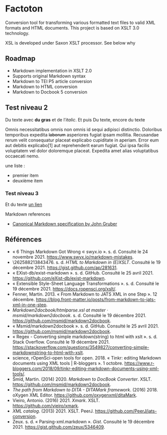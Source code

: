# Factoton

Conversion tool for transforming various formatted text files to valid XML formats and HTML documents. This project is based on XSLT 3.0  technology.

XSL is developed under Saxon XSLT processor. See below why

## Roadmap

- Markdown implementation in XSLT 2.0
- Supports original Markdown syntax
- Markdown to TEI P5 article conversion
- Markdown to HTML conversion
- Markdown to Docbook 5 conversion

## Test niveau 2

Du texte avec **du gras** et de l’*italic*. Et puis
Du texte, encore du texte


Omnis necessitatibus omnis non omnis id sequi adipisci distinctio. Doloribus temporibus expedita ~~laborum~~ asperiores fugiat ipsam mollitia. Recusandae rerum velit consequatur placeat explicabo cupiditate in aperiam. Error eum aut debitis explicabo[1] aut reprehenderit earum fugiat. Qui ipsa facilis voluptatem vel dolor doloremque placeat. Expedita amet alias voluptatibus occaecati nemo.

une liste :

- premier item
- deuxième item

### Test niveau 3

Et du texte [un lien](url.extension)

Markdown references

- [Canonical Markdown specification by John Gruber](http://daringfireball.net/projects/markdown/syntax)

## Références

- « 6 Things Markdown Got Wrong ∊ swyx.io ». s. d. Consulté le 24 novembre 2021. https://www.swyx.io/markdown-mistakes.
- \262588213843476. s. d. *HTML to Markdown in (E)XSLT*. Consulté le 19 décembre 2021. https://gist.github.com/ap/281631.
- « EXist-db/exist-markdown ». s. d. GitHub. Consulté le 25 avril 2021. https://github.com/eXist-db/exist-markdown.
- « Extensible Style-Sheet Language Transformations ». s. d. Consulté le 19 décembre 2021. https://docs.ropensci.org/xslt/.
- Fenner, Martin. 2013. « From Markdown to JATS XML in one Step ». 12 décembre. https://blog.front-matter.io/posts/from-markdown-to-jats-xml-in-one-step.
- *Markdown2docbook/htmlparse.xsl at master · msmid/markdown2docbook*. s. d. Consulté le 19 décembre 2021. https://github.com/msmid/markdown2docbook.
- « Msmid/markdown2docbook ». s. d. GitHub. Consulté le 25 avril 2021. https://github.com/msmid/markdown2docbook.
- « Regex - Converting simple markdown(string) to html with xslt ». s. d. Stack Overflow. Consulté le 19 décembre 2021. https://stackoverflow.com/questions/3549827/converting-simple-markdownstring-to-html-with-xslt.
- science, rOpenSci-open tools for open. 2018. « Tinkr: editing Markdown documents using XML tools | R-bloggers ». 1 octobre. https://www.r-bloggers.com/2018/09/tinkr-editing-markdown-documents-using-xml-tools/.
- Šmíd, Martin. (2014) 2020. *Markdown to DocBook Converter*. XSLT. https://github.com/msmid/markdown2docbook.
- *The path from Markdown to DITA - DITAMark framework*. (2016) 2018. oXygen XML Editor. https://github.com/oxygenxml/ditaMark.
- Vieiro, Antonio. (2016) 2021. *Xmark*. XSLT. https://github.com/vieiro/xmark.
- *XML catalog*. (2013) 2021. XSLT. PeerJ. https://github.com/PeerJ/jats-conversion.
- Zeux. s. d. « Parsing-xml.markdown ». *Gist*. Consulté le 19 décembre 2021. https://gist.github.com/zeux/5346409.

